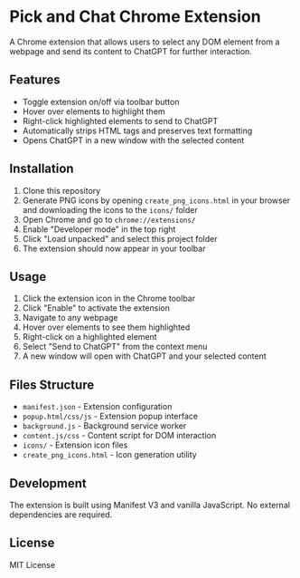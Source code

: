 # Pick and Chat Chrome Extension

A Chrome extension that allows users to select any DOM element from a webpage and send its content to ChatGPT for further interaction.

## Features

- Toggle extension on/off via toolbar button
- Hover over elements to highlight them
- Right-click highlighted elements to send to ChatGPT
- Automatically strips HTML tags and preserves text formatting
- Opens ChatGPT in a new window with the selected content

## Installation

1. Clone this repository
2. Generate PNG icons by opening `create_png_icons.html` in your browser and downloading the icons to the `icons/` folder
3. Open Chrome and go to `chrome://extensions/`
4. Enable "Developer mode" in the top right
5. Click "Load unpacked" and select this project folder
6. The extension should now appear in your toolbar

## Usage

1. Click the extension icon in the Chrome toolbar
2. Click "Enable" to activate the extension
3. Navigate to any webpage
4. Hover over elements to see them highlighted
5. Right-click on a highlighted element
6. Select "Send to ChatGPT" from the context menu
7. A new window will open with ChatGPT and your selected content

## Files Structure

- `manifest.json` - Extension configuration
- `popup.html/css/js` - Extension popup interface
- `background.js` - Background service worker
- `content.js/css` - Content script for DOM interaction
- `icons/` - Extension icon files
- `create_png_icons.html` - Icon generation utility

## Development

The extension is built using Manifest V3 and vanilla JavaScript. No external dependencies are required.

## License

MIT License